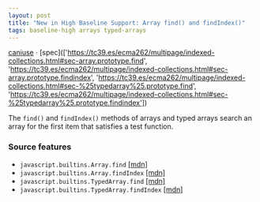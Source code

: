 ```yaml
---
layout: post
title: "New in High Baseline Support: Array find() and findIndex()"
tags: baseline-high arrays typed-arrays
---
```


[caniuse](https://caniuse.com/?search=array-find) · [spec](['https://tc39.es/ecma262/multipage/indexed-collections.html#sec-array.prototype.find', 'https://tc39.es/ecma262/multipage/indexed-collections.html#sec-array.prototype.findindex', 'https://tc39.es/ecma262/multipage/indexed-collections.html#sec-%25typedarray%25.prototype.find', 'https://tc39.es/ecma262/multipage/indexed-collections.html#sec-%25typedarray%25.prototype.findindex'])

The `find()` and `findIndex()` methods of arrays and typed arrays search an array for the first item that satisfies a test function.

### Source features

- ``javascript.builtins.Array.find`` [[mdn]](https://developer.mozilla.org/en-US/search?q=javascript.builtins.Array.find)
- ``javascript.builtins.Array.findIndex`` [[mdn]](https://developer.mozilla.org/en-US/search?q=javascript.builtins.Array.findIndex)
- ``javascript.builtins.TypedArray.find`` [[mdn]](https://developer.mozilla.org/en-US/search?q=javascript.builtins.TypedArray.find)
- ``javascript.builtins.TypedArray.findIndex`` [[mdn]](https://developer.mozilla.org/en-US/search?q=javascript.builtins.TypedArray.findIndex)
